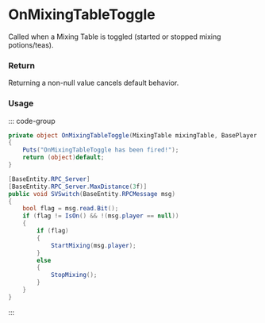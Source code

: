 # OnMixingTableToggle
<Badge type="info" text="Entity"/>[<Badge type="danger" text="Carbon Compatible"/>](https://github.com/CarbonCommunity/Carbon)[<Badge type="warning" text="Oxide Compatible"/>](https://github.com/OxideMod/Oxide.Rust)
Called when a Mixing Table is toggled (started or stopped mixing potions/teas).

### Return
Returning a non-null value cancels default behavior.

### Usage
::: code-group
```csharp [Example]
private object OnMixingTableToggle(MixingTable mixingTable, BasePlayer player)
{
	Puts("OnMixingTableToggle has been fired!");
	return (object)default;
}
```
```csharp [Source — Assembly-CSharp @ MixingTable]
[BaseEntity.RPC_Server]
[BaseEntity.RPC_Server.MaxDistance(3f)]
public void SVSwitch(BaseEntity.RPCMessage msg)
{
	bool flag = msg.read.Bit();
	if (flag != IsOn() && !(msg.player == null))
	{
		if (flag)
		{
			StartMixing(msg.player);
		}
		else
		{
			StopMixing();
		}
	}
}

```
:::
